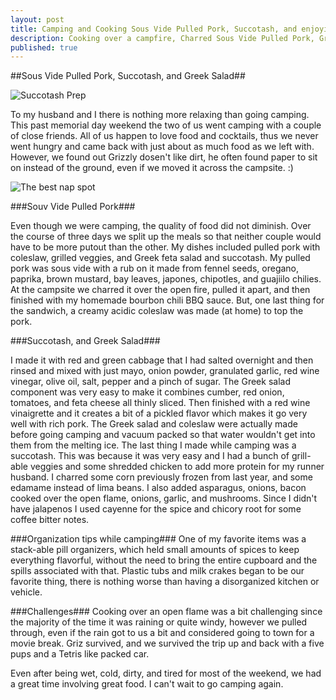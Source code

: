 ```yaml
---
layout: post
title: Camping and Cooking Sous Vide Pulled Pork, Succotash, and enjoying a Greek Salad
description: Cooking over a campfire, Charred Sous Vide Pulled Pork, Grilled Veggies and a Greek Feta Salad, and Succotash.
published: true
---
```


##Sous Vide Pulled Pork, Succotash, and Greek Salad##

![Succotash Prep](https://1.bp.blogspot.com/-d_u-nCSYLPA/VWYdrdkIJ5I/AAAAAAAAAVc/VSM0W418GIs/s320/2015-05-27.jpg)  

To my husband and I there is nothing more relaxing than going camping. This past memorial day weekend the two of us went camping with a couple of close friends. All of us happen to love food and cocktails, thus we never went hungry and came back with just about as much food as we left with. However, we found out Grizzly dosen't like dirt, he often found paper to sit on instead of the ground, even if we moved it across the campsite. :)  

![The best nap spot](https://2.bp.blogspot.com/-hrrMmGxlRNY/VWYZEZOAJmI/AAAAAAAAAVQ/0fnQdUnk_m8/s200/2015-05-26.jpg)  

###Souv Vide Pulled Pork###

Even though we were camping, the quality of food did not diminish. Over the course of three days we split up the meals so that neither couple would have to be more putout than the other. My dishes included pulled pork with coleslaw, grilled veggies, and Greek feta salad and succotash. My pulled pork was sous vide with a rub on it made from fennel seeds, oregano, paprika, brown mustard, bay leaves, japones, chipotles, and guajiilo chilies. At the campsite we charred it over the open fire, pulled it apart, and then finished with my homemade bourbon chili BBQ sauce. But, one last thing for the sandwich, a creamy acidic coleslaw was made (at home) to top the pork.  

###Succotash, and Greek Salad###

I made it with red and green cabbage that I had salted overnight and then rinsed and mixed with just mayo, onion powder, granulated garlic, red wine vinegar, olive oil, salt, pepper and a pinch of sugar. The Greek salad component was very easy to make it combines cumber, red onion, tomatoes, and feta cheese all thinly sliced. Then finished with a red wine vinaigrette and it creates a bit of a pickled flavor which makes it go very well with rich pork. The Greek salad and coleslaw were actually made before going camping and vacuum packed so that water wouldn't get into them from the melting ice. The last thing I made while camping was a succotash. This was because it was very easy and I had a bunch of grill-able veggies and some shredded chicken to add more protein for my runner husband. I charred some corn previously frozen from last year, and some edamame instead of lima beans. I also added asparagus, onions, bacon cooked over the open flame, onions, garlic, and mushrooms. Since I didn't have jalapenos I used cayenne for the spice and chicory root for some coffee bitter notes. 

###Organization tips while camping###
One of my favorite items was a stack-able pill organizers, which held small amounts of spices to keep everything flavorful, without the need to bring the entire cupboard and the spills associated with that. Plastic tubs and milk crakes began to be our favorite thing, there is nothing worse than having a disorganized kitchen or vehicle.

###Challenges###
Cooking over an open flame was a bit challenging since the majority of the time it was raining or quite windy, however we pulled through, even if the rain got to us a bit and considered going to town for a movie break. Griz survived, and we survived the trip up and back with a five pups and a Tetris like packed car.

Even after being wet, cold, dirty, and tired for most of the weekend, we had a great time involving great food. I can't wait to go camping again.
